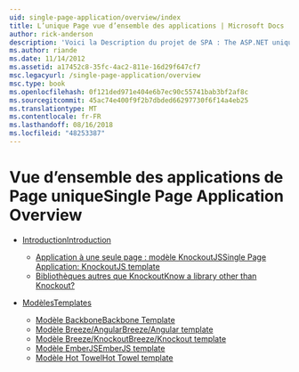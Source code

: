 ```yaml
---
uid: single-page-application/overview/index
title: L’unique Page vue d’ensemble des applications | Microsoft Docs
author: rick-anderson
description: 'Voici la Description du projet de SPA : The ASP.NET unique Page Application (SPA) est une nouvelle fonctionnalité dans la version d’évaluation bêta MVC 4. Il fournit une meilleure end-to-end e...'
ms.author: riande
ms.date: 11/14/2012
ms.assetid: a17452c8-35fc-4ac2-811e-16d29f647cf7
msc.legacyurl: /single-page-application/overview
msc.type: book
ms.openlocfilehash: 0f121ded971e404e6b7ec90c55741bab3bf2af8c
ms.sourcegitcommit: 45ac74e400f9f2b7dbded66297730f6f14a4eb25
ms.translationtype: MT
ms.contentlocale: fr-FR
ms.lasthandoff: 08/16/2018
ms.locfileid: "48253387"
---
```

<a name="single-page-application-overview"></a><span data-ttu-id="3fc6a-104">Vue d’ensemble des applications de Page unique</span><span class="sxs-lookup"><span data-stu-id="3fc6a-104">Single Page Application Overview</span></span>
====================
- [<span data-ttu-id="3fc6a-105">Introduction</span><span class="sxs-lookup"><span data-stu-id="3fc6a-105">Introduction</span></span>](introduction/index.md)

    - [<span data-ttu-id="3fc6a-106">Application à une seule page : modèle KnockoutJS</span><span class="sxs-lookup"><span data-stu-id="3fc6a-106">Single Page Application: KnockoutJS template</span></span>](introduction/knockoutjs-template.md)
    - [<span data-ttu-id="3fc6a-107">Bibliothèques autres que Knockout</span><span class="sxs-lookup"><span data-stu-id="3fc6a-107">Know a library other than Knockout?</span></span>](introduction/other-libraries.md)
- [<span data-ttu-id="3fc6a-108">Modèles</span><span class="sxs-lookup"><span data-stu-id="3fc6a-108">Templates</span></span>](templates/index.md)

    - [<span data-ttu-id="3fc6a-109">Modèle Backbone</span><span class="sxs-lookup"><span data-stu-id="3fc6a-109">Backbone Template</span></span>](templates/backbonejs-template.md)
    - [<span data-ttu-id="3fc6a-110">Modèle Breeze/Angular</span><span class="sxs-lookup"><span data-stu-id="3fc6a-110">Breeze/Angular template</span></span>](templates/breezeangular-template.md)
    - [<span data-ttu-id="3fc6a-111">Modèle Breeze/Knockout</span><span class="sxs-lookup"><span data-stu-id="3fc6a-111">Breeze/Knockout template</span></span>](templates/breezeknockout-template.md)
    - [<span data-ttu-id="3fc6a-112">Modèle EmberJS</span><span class="sxs-lookup"><span data-stu-id="3fc6a-112">EmberJS template</span></span>](templates/emberjs-template.md)
    - [<span data-ttu-id="3fc6a-113">Modèle Hot Towel</span><span class="sxs-lookup"><span data-stu-id="3fc6a-113">Hot Towel template</span></span>](templates/hottowel-template.md)

